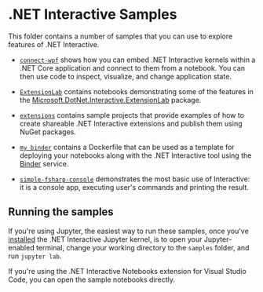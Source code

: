 # .NET Interactive Samples

This folder contains a number of samples that you can use to explore features of .NET Interactive.

* [`connect-wpf`](connect-wpf) shows how you can embed .NET Interactive kernels within a .NET Core application and connect to them from a notebook. You can then use code to inspect, visualize, and change application state.

* [`ExtensionLab`](ExtensionLab) contains notebooks demonstrating some of the features in the [Microsoft.DotNet.Interactive.ExtensionLab](https://www.nuget.org/packages/Microsoft.dotnet.interactive.extensionlab) package. 

* [`extensions`](extensions/readme.md) contains sample projects that provide examples of how to create shareable .NET Interactive extensions and publish them using NuGet packages.

* [`my binder`](my%20binder) contains a Dockerfile that can be used as a template for deploying your notebooks along with the .NET Interactive tool using the [Binder](https://mybinder.org/) service.

* [`simple-fsharp-console`](simple-fsharp-console) demonstrates the most basic use of Interactive: it is a console app, executing user's commands and printing the result.

## Running the samples

If you're using Jupyter, the easiest way to run these samples, once you've [installed](../docs/install-dotnet-interactive.md) the .NET Interactive Jupyter kernel, is to open your Jupyter-enabled terminal, change your working directory to the `samples` folder, and run `jupyter lab`.

If you're using the .NET Interactive Notebooks extension for Visual Studio Code, you can open the sample notebooks directly.
